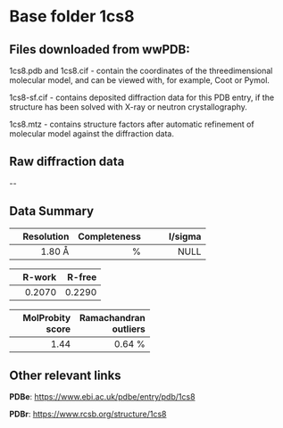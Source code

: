 # Base folder 1cs8

## Files downloaded from wwPDB:

1cs8.pdb and 1cs8.cif - contain the coordinates of the threedimensional molecular model, and can be viewed with, for example, Coot or Pymol.

1cs8-sf.cif - contains deposited diffraction data for this PDB entry, if the structure has been solved with X-ray or neutron crystallography.

1cs8.mtz - contains structure factors after automatic refinement of molecular model against the diffraction data.

## Raw diffraction data

--<br> 

## Data Summary
|   | Resolution | Completeness| I/sigma |
|---|-------------:|----------------:|--------------:|
|   |1.80 Å|      %|<img width=50/>NULL |

|   | **R-work**| **R-free**   
|---|-------------:|----------------:|           
||  0.2070|  0.2290|

|   |**MolProbity<br>score**| **Ramachandran<br>outliers** 
|---|-------------:|----------------:|
||  1.44|  0.64 %|

 

 

## Other relevant links 
**PDBe**:  https://www.ebi.ac.uk/pdbe/entry/pdb/1cs8
 
**PDBr**: https://www.rcsb.org/structure/1cs8 

